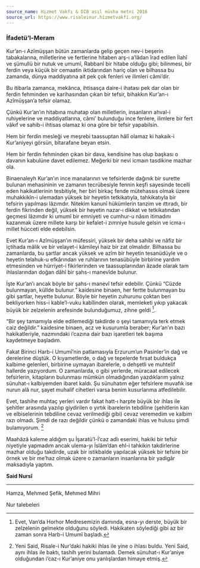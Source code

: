 ```yaml
---
source_name: Hizmet Vakfı & DİB asıl nüsha metni 2016
source_url: https://www.risaleinur.hizmetvakfi.org/
---
```

### İfadetü’l-Meram
Kur’an-ı Azîmüşşan bütün zamanlarda gelip geçen nev-i beşerin tabakalarına, milletlerine ve fertlerine hitaben arş-ı a’lâdan îrad edilen İlahî ve şümullü bir nutuk ve umumî, Rabbanî bir hitabe olduğu gibi; bilinmesi, bir ferdin veya küçük bir cemaatin iktidarından hariç olan ve bilhassa bu zamanda, dünya maddiyatına ait pek çok fenleri ve ilimleri câmi’dir.

Bu itibarla zamanca, mekânca, ihtisasça daire-i ihatası pek dar olan bir ferdin fehminden ve karihasından çıkan bir tefsir, bihakkın Kur’an-ı Azîmüşşan’a tefsir olamaz.

Çünkü Kur’an’ın hitabına muhatap olan milletlerin, insanların ahval-i ruhiyelerine ve maddiyatlarına, câmi’ bulunduğu ince fenlere, ilimlere bir fert vâkıf ve sahib-i ihtisas olamaz ki ona göre bir tefsir yapabilsin.

Hem bir ferdin mesleği ve meşrebi taassuptan hâlî olamaz ki hakaik-i Kur’aniyeyi görsün, bîtarafane beyan etsin.

Hem bir ferdin fehminden çıkan bir dava, kendisine has olup başkası o davanın kabulüne davet edilemez. Meğerki bir nevi icmaın tasdikine mazhar ola.

Binaenaleyh Kur’an’ın ince manalarının ve tefsirlerde dağınık bir surette bulunan mehasininin ve zamanın tecrübesiyle fennin keşfi sayesinde tecelli eden hakikatlerinin tesbitiyle, her biri birkaç fende mütehassıs olmak üzere muhakkikîn-i ulemadan yüksek bir heyetin tetkikatıyla, tahkikatıyla bir tefsirin yapılması lâzımdır. Nitekim kanunî hükümlerin tanzim ve ıttıradı, bir ferdin fikrinden değil, yüksek bir heyetin nazar-ı dikkat ve tetkikatından geçmesi lâzımdır ki umumî bir emniyeti ve cumhur-u nâsın itimadını kazanmak üzere millete karşı bir kefalet-i zımniye husule gelsin ve icma-ı millet hücceti elde edebilsin.

Evet Kur’an-ı Azîmüşşan’ın müfessiri, yüksek bir deha sahibi ve nâfiz bir içtihada mâlik ve bir velayet-i kâmileyi haiz bir zat olmalıdır. Bilhassa bu zamanlarda, bu şartlar ancak yüksek ve azîm bir heyetin tesanüdüyle ve o heyetin telahuk-u efkârından ve ruhlarının tenasübüyle birbirine yardım etmesinden ve hürriyet-i fikirlerinden ve taassuplarından âzade olarak tam ihlaslarından doğan dâhî bir şahs-ı manevîde bulunur.

İşte Kur’an’ı ancak böyle bir şahs-ı manevî tefsir edebilir. Çünkü “Cüzde bulunmayan, küllde bulunur.” kaidesine binaen, her fertte bulunmayan bu gibi şartlar, heyette bulunur. Böyle bir heyetin zuhurunu çoktan beri bekliyorken hiss-i kable’l-vuku kabîlinden olarak, memleketi yıkıp yakacak büyük bir zelzelenin arefesinde bulunduğumuz, zihne geldi [^hâşiye1].

“Bir şey tamamıyla elde edilemediği takdirde o şeyi tamamıyla terk etmek caiz değildir.” kaidesine binaen, acz ve kusurumla beraber; Kur’an’ın bazı hakikatleriyle, nazmındaki i’cazına dair bazı işaretleri tek başıma kaydetmeye başladım.

Fakat Birinci Harb-i Umumî’nin patlamasıyla Erzurum’un Pasinler’in dağ ve derelerine düştük. O kıyametlerde, o dağ ve tepelerde fırsat buldukça kalbime gelenleri, birbirine uymayan ibarelerle, o dehşetli ve muhtelif hallerde yazıyordum. O zamanlarda, o gibi yerlerde, müracaat edilecek tefsirlerin, kitapların bulunması mümkün olmadığından yazdıklarım yalnız sünuhat-ı kalbiyemden ibaret kaldı. Şu sünuhatım eğer tefsirlere muvafık ise nurun alâ nur, şayet muhalif cihetleri varsa benim kusurlarıma atfedilebilir.

Evet, tashihe muhtaç yerleri vardır fakat hatt-ı harpte büyük bir ihlas ile şehitler arasında yazılıp giydirilen o yırtık ibarelerin tebdiline (şehitlerin kan ve elbiselerinin tebdiline cevaz verilmediği gibi) cevaz veremedim ve kalbim razı olmadı. Şimdi de razı değildir çünkü o zamandaki ihlas ve hulusu şimdi bulamıyorum. [^hâşiye2]

Maahâzâ kaleme aldığım şu İşaratü’l-İ’caz adlı eserimi, hakiki bir tefsir niyetiyle yapmadım ancak ulema-yı İslâm’dan ehl-i tahkikin takdirlerine mazhar olduğu takdirde, uzak bir istikbalde yapılacak yüksek bir tefsire bir örnek ve bir me’haz olmak üzere o zamanların insanlarına bir yadigâr maksadıyla yaptım.

**Said Nursî**

***

[^hâşiye1]: Evet, Van’da Horhor Medresemizin damında, esna-yı derste, büyük bir zelzelenin gelmekte olduğunu söyledi. Hakikaten söylediği gibi az bir zaman sonra Harb-i Umumî başladı.

Hamza, Mehmed Şefik, Mehmed Mihri

[^hâşiye2]: Yeni Said, Risale-i Nur’daki hakiki ihlas ile yine o ihlası buldu. Yeni Said, aynı ihlas ile baktı, tashih yerini bulamadı. Demek sünuhat-ı Kur’aniye olduğundan i’caz-ı Kur’aniye onu yanlışlardan himaye etmiş.

Nur talebeleri

